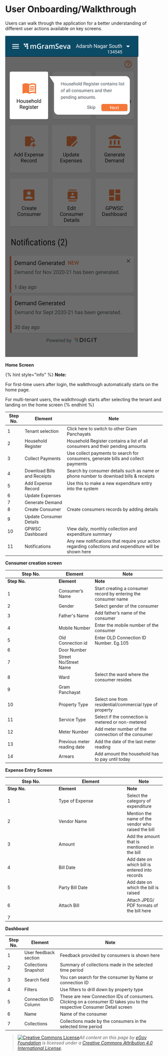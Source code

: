 # User Onboarding/Walkthrough

Users can walk through the application for a better understanding of different user actions available on key screens.&#x20;

![](<../../../.gitbook/assets/image (61).png>)

**Home Screen**

{% hint style="info" %}
**Note:**

For first-time users after login, the walkthrough automatically starts on the home page.

For multi-tenant users, the walkthrough starts after selecting the tenant and landing on the home screen
{% endhint %}

| **Step No.** | **Element**                 | **Note**                                                                                                |
| ------------ | --------------------------- | ------------------------------------------------------------------------------------------------------- |
| 1            | Tenant selection            | Click here to switch to other Gram Panchayats                                                           |
| 2            | Household Register          | Household Register contains a list of all consumers and their pending amounts                           |
| 3            | Collect Payments            | Use collect payments to search for consumers, generate bills and collect payments                       |
| 4            | Download Bills and Receipts | Search by consumer details such as name or phone number to download bills & receipts                    |
| 5            | Add Expense Record          | Use this to make a new expenditure entry into the system                                                |
| 6            | Update Expenses             |                                                                                                         |
| 7            | Generate Demand             |                                                                                                         |
| 8            | Create Consumer             | Create consumers records by adding details                                                              |
| 9            | Update Consumer Details     |                                                                                                         |
| 10           | GPWSC Dashboard             | View daily, monthly collection and expenditure summary                                                  |
| 11           | Notifications               | Any new notifications that require your action regarding collections and expenditure will be shown here |

**Consumer creation screen**

<table data-header-hidden><thead><tr><th width="150">Step No.</th><th>Element</th><th>Note</th></tr></thead><tbody><tr><td><strong>Step No.</strong></td><td><strong>Element</strong></td><td><strong>Note</strong></td></tr><tr><td>1</td><td>Consumer’s Name</td><td>Start creating a consumer record by entering the consumer name</td></tr><tr><td>2</td><td>Gender</td><td>Select gender of the consumer</td></tr><tr><td>3</td><td>Father's Name</td><td>Add father’s name of the consumer</td></tr><tr><td>4</td><td>Mobile Number</td><td>Enter the mobile number of the consumer</td></tr><tr><td>5</td><td>Old Connection id</td><td>Enter OLD Connection ID Number. Eg.105</td></tr><tr><td>6</td><td>Door Number</td><td></td></tr><tr><td>7</td><td>Street No/Street Name</td><td></td></tr><tr><td>8</td><td>Ward</td><td>Select the ward where the consumer resides</td></tr><tr><td>9</td><td>Gram Panchayat</td><td></td></tr><tr><td>10</td><td>Property Type</td><td>Select one from residential/commercial type of property</td></tr><tr><td>11</td><td>Service Type</td><td>Select if the connection is metered or non-metered</td></tr><tr><td>12</td><td>Meter Number</td><td>Add meter number of the connection of the consumer</td></tr><tr><td>13</td><td>Previous meter reading date</td><td>Add the date of the last meter reading</td></tr><tr><td>14</td><td>Arrears</td><td>Add amount the household has to pay until today</td></tr></tbody></table>

**Expense Entry Screen**

<table data-header-hidden><thead><tr><th width="150">Step No.</th><th width="204.43984821955056">Element</th><th>Note</th></tr></thead><tbody><tr><td><strong>Step No.</strong></td><td><strong>Element</strong></td><td><strong>Note</strong></td></tr><tr><td>1</td><td>Type of Expense</td><td>Select the category of expenditure</td></tr><tr><td>2</td><td>Vendor Name</td><td>Mention the name of the vendor who raised the bill</td></tr><tr><td>3</td><td>Amount</td><td>Add the amount that is mentioned in the bill</td></tr><tr><td>4</td><td>Bill Date</td><td>Add date on which bill is entered into records</td></tr><tr><td>5</td><td>Party Bill Date</td><td>Add date on which the bill is raised</td></tr><tr><td>6</td><td>Attach Bill</td><td>Attach JPEG/ PDF formats of the bill here</td></tr><tr><td>7</td><td></td><td></td></tr></tbody></table>

**Dashboard**

| **Step No.** | **Element**           | **Note**                                                                                                                |
| ------------ | --------------------- | ----------------------------------------------------------------------------------------------------------------------- |
| 1            | User feedback section | Feedback provided by consumers is shown here                                                                            |
| 2            | Collections Snapshot  | Summary of collections made in the selected time period                                                                 |
| 3            | Search field          | You can search for the consumer by Name or connection ID                                                                |
| 4            | Filters               | Use filters to drill down by property type                                                                              |
| 5            | Connection ID Column  | These are new Connection IDs of consumers. Clicking on a consumer ID takes you to the respective Consumer Detail screen |
| 6            | Name                  | Name of the consumer                                                                                                    |
| 7            | Collections           | Collections made by the consumers in the selected time period                                                           |

> [![Creative Commons License](https://i.creativecommons.org/l/by/4.0/80x15.png)_​_](http://creativecommons.org/licenses/by/4.0/)_All content on this page by_ [_eGov Foundation_](https://egov.org.in/) _is licensed under a_ [_Creative Commons Attribution 4.0 International License_](http://creativecommons.org/licenses/by/4.0/)_._
